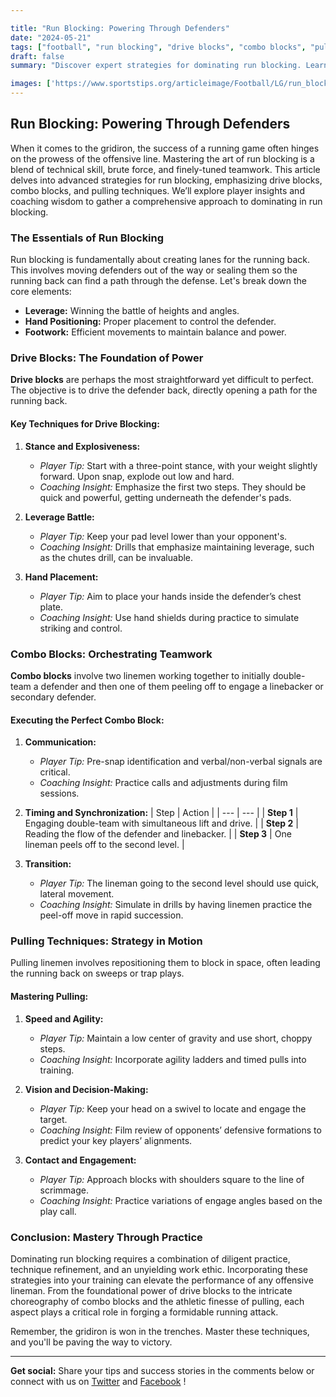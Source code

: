 ```yaml
---

title: "Run Blocking: Powering Through Defenders"
date: "2024-05-21"
tags: ["football", "run blocking", "drive blocks", "combo blocks", "pulling techniques", "offensive line", "coaching", "strategy", "player development"]
draft: false
summary: "Discover expert strategies for dominating run blocking. Learn the ins and outs of drive blocks, combo blocks, and pulling techniques to become an unstoppable force on the field."

images: ['https://www.sportstips.org/articleimage/Football/LG/run_blocking_powering_through_defenders.webp']
---
```


## Run Blocking: Powering Through Defenders

When it comes to the gridiron, the success of a running game often hinges on the prowess of the offensive line. Mastering the art of run blocking is a blend of technical skill, brute force, and finely-tuned teamwork. This article delves into advanced strategies for run blocking, emphasizing drive blocks, combo blocks, and pulling techniques. We’ll explore player insights and coaching wisdom to gather a comprehensive approach to dominating in run blocking.

### The Essentials of Run Blocking

Run blocking is fundamentally about creating lanes for the running back. This involves moving defenders out of the way or sealing them so the running back can find a path through the defense. Let's break down the core elements:

- **Leverage:** Winning the battle of heights and angles.
- **Hand Positioning:** Proper placement to control the defender.
- **Footwork:** Efficient movements to maintain balance and power. 

### Drive Blocks: The Foundation of Power

**Drive blocks** are perhaps the most straightforward yet difficult to perfect. The objective is to drive the defender back, directly opening a path for the running back.

#### Key Techniques for Drive Blocking:

1. **Stance and Explosiveness:**
   - *Player Tip:* Start with a three-point stance, with your weight slightly forward. Upon snap, explode out low and hard.
   - *Coaching Insight:* Emphasize the first two steps. They should be quick and powerful, getting underneath the defender's pads.

2. **Leverage Battle:**
   - *Player Tip:* Keep your pad level lower than your opponent's.
   - *Coaching Insight:* Drills that emphasize maintaining leverage, such as the chutes drill, can be invaluable.

3. **Hand Placement:**
   - *Player Tip:* Aim to place your hands inside the defender’s chest plate.
   - *Coaching Insight:* Use hand shields during practice to simulate striking and control.

### Combo Blocks: Orchestrating Teamwork

**Combo blocks** involve two linemen working together to initially double-team a defender and then one of them peeling off to engage a linebacker or secondary defender.

#### Executing the Perfect Combo Block:

1. **Communication:**
   - *Player Tip:* Pre-snap identification and verbal/non-verbal signals are critical.
   - *Coaching Insight:* Practice calls and adjustments during film sessions.

2. **Timing and Synchronization:**
   | Step | Action |
   | --- | --- |
   | **Step 1** | Engaging double-team with simultaneous lift and drive. |
   | **Step 2** | Reading the flow of the defender and linebacker. |
   | **Step 3** | One lineman peels off to the second level. |

3. **Transition:**
   - *Player Tip:* The lineman going to the second level should use quick, lateral movement.
   - *Coaching Insight:* Simulate in drills by having linemen practice the peel-off move in rapid succession.

### Pulling Techniques: Strategy in Motion

Pulling linemen involves repositioning them to block in space, often leading the running back on sweeps or trap plays.

#### Mastering Pulling:

1. **Speed and Agility:**
   - *Player Tip:* Maintain a low center of gravity and use short, choppy steps.
   - *Coaching Insight:* Incorporate agility ladders and timed pulls into training.

2. **Vision and Decision-Making:**
   - *Player Tip:* Keep your head on a swivel to locate and engage the target.
   - *Coaching Insight:* Film review of opponents’ defensive formations to predict your key players’ alignments.

3. **Contact and Engagement:**
   - *Player Tip:* Approach blocks with shoulders square to the line of scrimmage.
   - *Coaching Insight:* Practice variations of engage angles based on the play call.

### Conclusion: Mastery Through Practice

Dominating run blocking requires a combination of diligent practice, technique refinement, and an unyielding work ethic. Incorporating these strategies into your training can elevate the performance of any offensive lineman. From the foundational power of drive blocks to the intricate choreography of combo blocks and the athletic finesse of pulling, each aspect plays a critical role in forging a formidable running attack.

Remember, the gridiron is won in the trenches. Master these techniques, and you'll be paving the way to victory.

---

**Get social:** Share your tips and success stories in the comments below or connect with us on [Twitter](#)  and [Facebook](#) !

```